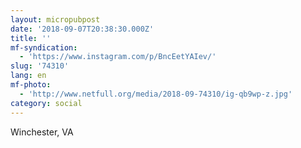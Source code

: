 ```yaml
---
layout: micropubpost
date: '2018-09-07T20:38:30.000Z'
title: ''
mf-syndication:
  - 'https://www.instagram.com/p/BncEetYAIev/'
slug: '74310'
lang: en
mf-photo:
  - 'http://www.netfull.org/media/2018-09-74310/ig-qb9wp-z.jpg'
category: social
---
```

Winchester, VA
